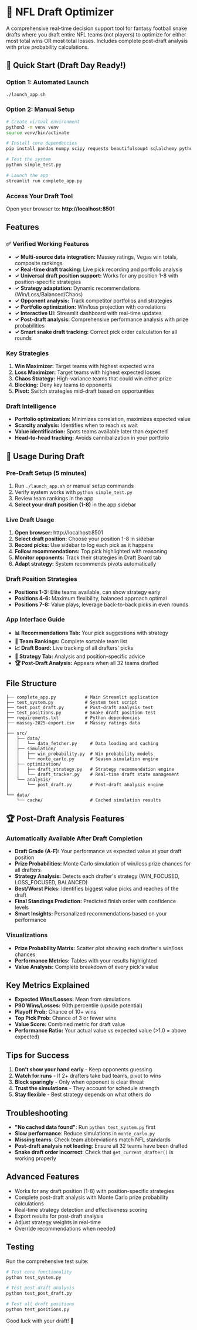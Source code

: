# 🏈 NFL Draft Optimizer

A comprehensive real-time decision support tool for fantasy football snake drafts where you draft entire NFL teams (not players) to optimize for either most total wins OR most total losses. Includes complete post-draft analysis with prize probability calculations.

## 🚀 Quick Start (Draft Day Ready!)

### Option 1: Automated Launch
```bash
./launch_app.sh
```

### Option 2: Manual Setup
```bash
# Create virtual environment
python3 -m venv venv
source venv/bin/activate

# Install core dependencies
pip install pandas numpy scipy requests beautifulsoup4 sqlalchemy python-dotenv tqdm streamlit altair plotly

# Test the system
python simple_test.py

# Launch the app
streamlit run complete_app.py
```

### Access Your Draft Tool
Open your browser to: **http://localhost:8501**

## Features

### ✅ Verified Working Features
- **✓ Multi-source data integration:** Massey ratings, Vegas win totals, composite rankings
- **✓ Real-time draft tracking:** Live pick recording and portfolio analysis  
- **✓ Universal draft position support:** Works for any position 1-8 with position-specific strategies
- **✓ Strategy adaptation:** Dynamic recommendations (Win/Loss/Balanced/Chaos)
- **✓ Opponent analysis:** Track competitor portfolios and strategies
- **✓ Portfolio optimization:** Win/loss projection with correlations
- **✓ Interactive UI:** Streamlit dashboard with real-time updates
- **✓ Post-draft analysis:** Comprehensive performance analysis with prize probabilities
- **✓ Smart snake draft tracking:** Correct pick order calculation for all rounds

### Key Strategies

1. **Win Maximizer:** Target teams with highest expected wins
2. **Loss Maximizer:** Target teams with highest expected losses  
3. **Chaos Strategy:** High-variance teams that could win either prize
4. **Blocking:** Deny key teams to opponents
5. **Pivot:** Switch strategies mid-draft based on opportunities

### Draft Intelligence
- **Portfolio optimization:** Minimizes correlation, maximizes expected value
- **Scarcity analysis:** Identifies when to reach vs wait
- **Value identification:** Spots teams available later than expected
- **Head-to-head tracking:** Avoids cannibalization in your portfolio

## 🎯 Usage During Draft

### Pre-Draft Setup (5 minutes)
1. Run `./launch_app.sh` or manual setup commands
2. Verify system works with `python simple_test.py`
3. Review team rankings in the app
4. **Select your draft position (1-8)** in the app sidebar

### Live Draft Usage
1. **Open browser:** http://localhost:8501
2. **Select draft position:** Choose your position 1-8 in sidebar
3. **Record picks:** Use sidebar to log each pick as it happens
4. **Follow recommendations:** Top pick highlighted with reasoning
5. **Monitor opponents:** Track their strategies in Draft Board tab
6. **Adapt strategy:** System recommends pivots automatically

### Draft Position Strategies
- **Positions 1-3:** Elite teams available, can show strategy early
- **Positions 4-6:** Maximum flexibility, balanced approach optimal
- **Positions 7-8:** Value plays, leverage back-to-back picks in even rounds

### App Interface Guide
- **📊 Recommendations Tab:** Your pick suggestions with strategy
- **🏈 Team Rankings:** Complete sortable team list
- **📈 Draft Board:** Live tracking of all drafters' picks
- **🧠 Strategy Tab:** Analysis and position-specific advice
- **🏆 Post-Draft Analysis:** Appears when all 32 teams drafted

## File Structure

```
├── complete_app.py           # Main Streamlit application
├── test_system.py            # System test script  
├── test_post_draft.py        # Post-draft analysis test
├── test_positions.py         # Snake draft position test
├── requirements.txt          # Python dependencies
├── massey-2025-export.csv    # Massey ratings data
│
├── src/
│   ├── data/
│   │   └── data_fetcher.py     # Data loading and caching
│   ├── simulation/
│   │   ├── win_probability.py  # Win probability models
│   │   └── monte_carlo.py      # Season simulation engine
│   ├── optimization/
│   │   ├── draft_strategy.py   # Strategy recommendation engine
│   │   └── draft_tracker.py    # Real-time draft state management
│   └── analysis/
│       └── post_draft.py       # Post-draft analysis engine
│
└── data/
    └── cache/                  # Cached simulation results
```

## 🏆 Post-Draft Analysis Features

### Automatically Available After Draft Completion
- **Draft Grade (A-F):** Your performance vs expected value at your draft position
- **Prize Probabilities:** Monte Carlo simulation of win/loss prize chances for all drafters
- **Strategy Analysis:** Detects each drafter's strategy (WIN_FOCUSED, LOSS_FOCUSED, BALANCED)
- **Best/Worst Picks:** Identifies biggest value picks and reaches of the draft
- **Final Standings Prediction:** Predicted finish order with confidence levels
- **Smart Insights:** Personalized recommendations based on your performance

### Visualizations
- **Prize Probability Matrix:** Scatter plot showing each drafter's win/loss chances
- **Performance Metrics:** Tables with your results highlighted
- **Value Analysis:** Complete breakdown of every pick's value

## Key Metrics Explained

- **Expected Wins/Losses:** Mean from simulations
- **P90 Wins/Losses:** 90th percentile (upside potential)
- **Playoff Prob:** Chance of 10+ wins
- **Top Pick Prob:** Chance of 3 or fewer wins
- **Value Score:** Combined metric for draft value
- **Performance Ratio:** Your actual value vs expected value (>1.0 = above expected)

## Tips for Success

1. **Don't show your hand early** - Keep opponents guessing
2. **Watch for runs** - If 2+ drafters take bad teams, pivot to wins
3. **Block sparingly** - Only when opponent is clear threat
4. **Trust the simulations** - They account for schedule strength
5. **Stay flexible** - Best strategy depends on what others do

## Troubleshooting

- **"No cached data found"**: Run `python test_system.py` first
- **Slow performance**: Reduce simulations in `monte_carlo.py`
- **Missing teams**: Check team abbreviations match NFL standards
- **Post-draft analysis not loading**: Ensure all 32 teams have been drafted
- **Snake draft order incorrect**: Check that `get_current_drafter()` is working properly

## Advanced Features

- Works for any draft position (1-8) with position-specific strategies
- Complete post-draft analysis with Monte Carlo prize probability calculations
- Real-time strategy detection and effectiveness scoring
- Export results for post-draft analysis  
- Adjust strategy weights in real-time
- Override recommendations when needed

## Testing

Run the comprehensive test suite:
```bash
# Test core functionality
python test_system.py

# Test post-draft analysis
python test_post_draft.py

# Test all draft positions
python test_positions.py
```

Good luck with your draft! 🏈